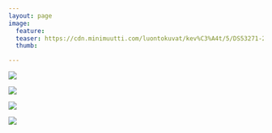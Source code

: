 ```yaml
---
layout: page
image:
  feature:
  teaser: https://cdn.minimuutti.com/luontokuvat/kev%C3%A4t/5/DS53271-245px.jpg
  thumb:

---
```


![](https://cdn.minimuutti.com/luontokuvat/kev%C3%A4t/5/DS53262-800px.jpg)

![](https://cdn.minimuutti.com/luontokuvat/kev%C3%A4t/5/DS53263-800px.jpg)

![](https://cdn.minimuutti.com/luontokuvat/kev%C3%A4t/5/DS53264-800px.jpg)

![](https://cdn.minimuutti.com/luontokuvat/kev%C3%A4t/5/DS53271-800px.jpg)
